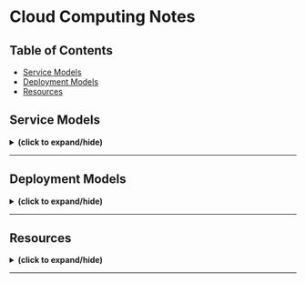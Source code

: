 # Cloud Computing Notes

## Table of Contents
- [Service Models](#service_models)
- [Deployment Models](#deployment_models)
- [Resources](#resources)

<a id="service_models"></a>
## Service Models
<details close>
<summary><b>(click to expand/hide)</b></summary>
<!-- MarkdownTOC -->

### (SaaS) Software-as-a-Service
- **Complexity:** Low
- **Description:** Software distribution model where applications are hosted by a third-party provider and made available to customers over the internet.
- **Common Use Cases:** Email, calendar, office tools (like Microsoft Office 365), and CRM (Customer Relationship Management) systems.
- **Benefits:** 
  - Easy accessibility, centrally managed.
  - Automatic updates and patch management.
  - Subscription-based models - pay only for what you use.

### (PaaS) Platform-as-a-Service
- **Complexity:** Medium
- **Description:** Provides a platform allowing customers to develop, run, and manage applications without the complexity of building and maintaining the infrastructure.
- **Common Use Cases:** Application development, middleware, and database management.
- **Benefits:** 
  - Simplified process for developing and deploying apps.
  - Scalable solutions with support for a diverse array of programming languages.
  - Reduced costs and complexity with the underlying infrastructure managed by the provider.

### (IaaS) Infrastructure-as-a-Service
- **Complexity:** High
- **Description:** Delivers fundamental computing resources (such as compute, network, and storage) to consumers on-demand, over the internet, in a pay-as-you-go model.
- **Common Use Cases:** Website hosting, backup and recovery, and high-performance computing without the physical hardware constraints.
- **Components:**
  - (VM) Virtual Machine
  - Storage
  - Network (like firewalls and other communication components)
- **Benefits:** 
  - Improved scalability and flexibility.
  - Only pay for what you use, helping to reduce costs.
  - Control over the infrastructure without the physical maintenance of hardware.

<!-- /MarkdownTOC -->
</details>

---

<a id="deployment_models"></a>
## Deployment Models
<details close>
<summary><b>(click to expand/hide)</b></summary>

<!-- MarkdownTOC -->

### Public Cloud
- **Description:** Computing services offered by third-party providers over the public Internet, making them available to anyone who wants to use or purchase them.
- **Characteristics:**
  - Services available to multiple clients using shared infrastructure.
  - Scalable, on-demand resources.
- **Use Cases:** Web-based email, online office applications, storage.
- **Benefits:**
  - Reduced costs and maintenance.
  - High reliability.
  - Scalability.

### Private Cloud
- **Description:** Computing resources used exclusively by one business or organization. The private cloud can be physically located at your organization's on-site datacenter or hosted by a third-party service provider.
- **Characteristics:**
  - Exclusive resource use, often on-premises.
  - Enhanced security controls.
- **Use Cases:** Companies with strict data, regulatory, and governance requirements.
- **Benefits:**
  - Increased security and privacy.
  - Customization.
  - Consistent performance.

### Hybrid Cloud
- **Description:** A mix of public and private cloud environments, with orchestration between the two. Businesses can run mission-critical workloads or sensitive applications on the private cloud while using the public cloud for workloads that must scale on-demand.
- **Characteristics:**
  - Combination of private and public cloud resources.
  - Flexibility and scalability.
- **Use Cases:** Businesses with variable workloads and data processing needs.
- **Benefits:**
  - Versatility.
  - Cost management.
  - Enhanced performance.

<!-- /MarkdownTOC -->
</details>

---

<a id="resources"></a>
## Resources
<details close>
<summary><b>(click to expand/hide)</b></summary>
<!-- MarkdownTOC -->

- []()

<!-- /MarkdownTOC -->
</details>

---
